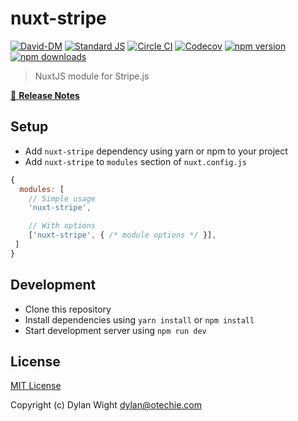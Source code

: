 # nuxt-stripe

[![David-DM][david-dm-src]][david-dm-href]
[![Standard JS][standard-js-src]][standard-js-href]
[![Circle CI][circle-ci-src]][circle-ci-href]
[![Codecov][codecov-src]][codecov-href]
[![npm version][npm-version-src]][npm-version-href]
[![npm downloads][npm-downloads-src]][npm-downloads-href]

> NuxtJS module for Stripe.js

[📖 **Release Notes**](./CHANGELOG.md)

## Setup

- Add `nuxt-stripe` dependency using yarn or npm to your project
- Add `nuxt-stripe` to `modules` section of `nuxt.config.js`

```js
{
  modules: [
    // Simple usage
    'nuxt-stripe',

    // With options
    ['nuxt-stripe', { /* module options */ }],
 ]
}
```

## Development

- Clone this repository
- Install dependencies using `yarn install` or `npm install`
- Start development server using `npm run dev`

## License

[MIT License](./LICENSE)

Copyright (c) Dylan Wight <dylan@otechie.com>

<!-- Badges -->
[david-dm-src]: https://david-dm.org/https://github.com/dgwight/nuxt-stripe/status.svg?style=flat-square
[david-dm-href]: https://david-dm.org/https://github.com/dgwight/nuxt-stripe
[standard-js-src]: https://img.shields.io/badge/code_style-standard-brightgreen.svg?style=flat-square
[standard-js-href]: https://standardjs.com
[circle-ci-src]: https://img.shields.io/circleci/project/github/https://github.com/dgwight/nuxt-stripe.svg?style=flat-square
[circle-ci-href]: https://circleci.com/gh/https://github.com/dgwight/nuxt-stripe
[codecov-src]: https://img.shields.io/codecov/c/github/https://github.com/dgwight/nuxt-stripe.svg?style=flat-square
[codecov-href]: https://codecov.io/gh/https://github.com/dgwight/nuxt-stripe
[npm-version-src]: https://img.shields.io/npm/dt/nuxt-stripe.svg?style=flat-square
[npm-version-href]: https://npmjs.com/package/nuxt-stripe
[npm-downloads-src]: https://img.shields.io/npm/v/nuxt-stripe/latest.svg?style=flat-square
[npm-downloads-href]: https://npmjs.com/package/nuxt-stripe
